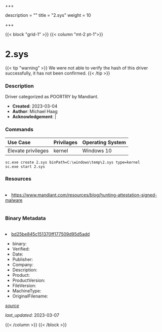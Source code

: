 +++

description = ""
title = "2.sys"
weight = 10

+++


{{< block "grid-1" >}}
{{< column "mt-2 pt-1">}}




# 2.sys 


{{< tip "warning" >}}
We were not able to verify the hash of this driver successfully, it has not been confirmed.
{{< /tip >}}




### Description


Driver categorized as POORTRY by Mandiant.


- **Created**: 2023-03-04
- **Author**: Michael Haag
- **Acknowledgement**:  | [](https://twitter.com/)

### Commands

| Use Case | Privilages | Operating System | 
|:---- | ---- | ---- |
| Elevate privileges | kernel | Windows 10 |

```
sc.exe create 2.sys binPath=C:\windows\temp\2.sys type=kernel
sc.exe start 2.sys
```

### Resources
<br>


<li><a href="https://www.mandiant.com/resources/blog/hunting-attestation-signed-malware">https://www.mandiant.com/resources/blog/hunting-attestation-signed-malware</a></li>


<br>


### Binary Metadata
<br>



<li><a href="https://www.virustotal.com/gui/file/bd25be845c151370ff177509d95d5add">bd25be845c151370ff177509d95d5add</a></li>



- binary: 
- Verified: 
- Date: 
- Publisher: 
- Company: 
- Description: 
- Product: 
- ProductVersion: 
- FileVersion: 
- MachineType: 
- OriginalFilename: 

[*source*](https://github.com/magicsword-io/LOLDrivers/tree/main/yaml/2.sys.yml)

*last_updated:* 2023-03-07


{{< /column >}}
{{< /block >}}
